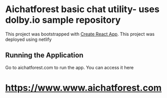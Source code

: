 # Aichatforest basic chat utility- uses dolby.io sample repository

This project was bootstrapped with [Create React App](https://github.com/facebook/create-react-app).
This project was deployed using netlify



## Running the Application

Go to aichatforest.com to run the app. You can access it here <h1> https://www.www.aichatforest.com </h1>
